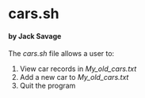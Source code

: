 # cars.sh
#### by Jack Savage
The *cars.sh* file allows a user to:
1. View car records in *My_old_cars.txt*
2. Add a new car to *My_old_cars.txt*
3. Quit the program
